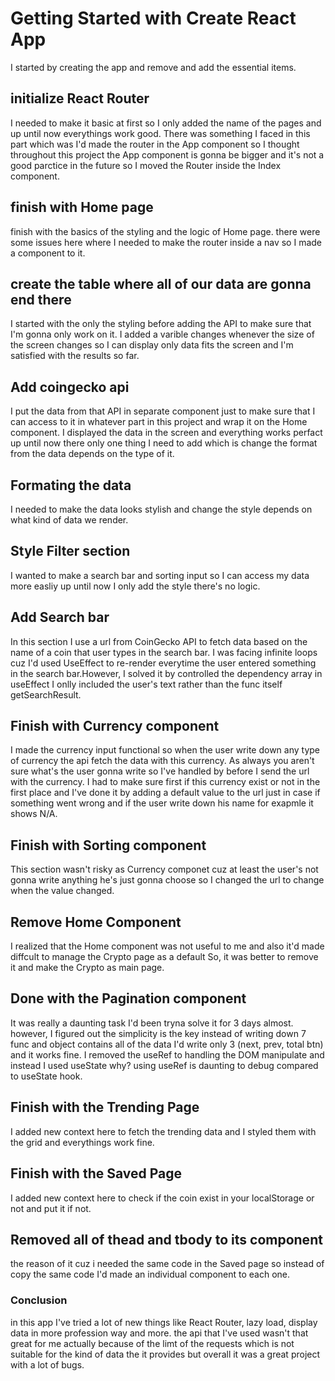# Getting Started with Create React App

I started by creating the app and remove and add the essential items.

## initialize React Router

I needed to make it basic at first so I only added the name of the pages and up until now everythings work good.
There was something I faced in this part which was I'd made the router in the App component so I thought throughout this project the App component is gonna be bigger and it's not a good parctice in the future so I moved the Router inside the Index component.

## finish with Home page

finish with the basics of the styling and the logic of Home page.
there were some issues here where I needed to make the router inside a nav so I made a component to it.

## create the table where all of our data are gonna end there

I started with the only the styling before adding the API to make sure that I'm gonna only work on it.
I added a varible changes whenever the size of the screen changes so I can display only data fits the screen and I'm satisfied with the results so far.

## Add coingecko api

I put the data from that API in separate component just to make sure that I can access to it in whatever part in this project and wrap it on the Home component.
I displayed the data in the screen and everything works perfact up until now there only one thing I need to add which is change the format from the data depends on the type of it.

## Formating the data 

I needed to make the data looks stylish and change the style depends on what kind of data we render.

## Style Filter section

I wanted to make a search bar and sorting input so I can access my data more easliy up until now I only add the style there's no logic.

## Add Search bar

In this section I use a url from CoinGecko API to fetch data based on the name of a coin that user types in the search bar.
I was facing infinite loops cuz I'd used UseEffect to re-render everytime the user entered something in the search bar.However, I solved it by controlled the dependency array in useEffect I onlly included the user's text rather than the func itself getSearchResult.

## Finish with Currency component

I made the currency input functional so when the user write down any type of currency the api fetch the data with this currency.
As always you aren't sure what's the user gonna write so I've handled by before I send the url with the currency. I had to make sure first if this currency exist or not in the first place and I've done it by adding a default value to the url just in case if something went wrong and if the user write down his name for exapmle it shows N/A.

## Finish with Sorting component

This section wasn't risky as Currency componet cuz at least the user's not gonna write anything he's just gonna choose so I changed the url to change when the value changed.

## Remove Home Component

I realized that the Home component was not useful to me and also it'd made diffcult to manage the Crypto page as a default So, it was better to remove it and make the Crypto as main page.

## Done with the Pagination component

It was really a daunting task I'd been tryna solve it for 3 days almost. however, I figured out the simplicity is the key instead of writing down 7 func and object contains all of the data I'd write only 3 (next, prev, total btn) and it works fine.
I removed the useRef to handling the DOM manipulate and instead I used useState why? using useRef is daunting to debug compared to useState hook.

## Finish with the Trending Page

I added new context here to fetch the trending data and I styled them with the grid and everythings work fine.

## Finish with the Saved Page

I added new context here to check if the coin exist in your localStorage or not and put it if not.

## Removed all of thead and tbody to its component

the reason of it cuz i needed the same code in the Saved page so instead of copy the same code I'd made an individual component to each one.

### Conclusion

in this app I've tried a lot of new things like React Router, lazy load, display data in more profession way and more.
the api that I've used wasn't that great for me actually because of the limt of the requests which is not suitable for the kind of data the it provides but overall it was a great project with a lot of bugs.